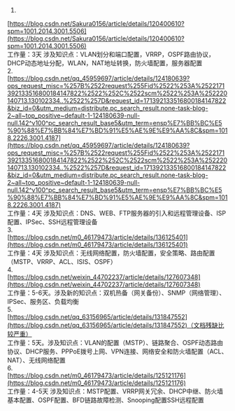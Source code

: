 1.  
[https://blog.csdn.net/Sakura0156/article/details/120400610?spm=1001.2014.3001.5506](https://blog.csdn.net/Sakura0156/article/details/120400610?spm=1001.2014.3001.5506)  
工作量：3天 涉及知识点：VLAN划分和端口配置，VRRP，OSPF路由协议，DHCP动态地址分配，WLAN，NAT地址转换，防火墙配置，服务器配置  
2.  
[https://blog.csdn.net/qq_45959697/article/details/124180639?ops_request_misc=%257B%2522request%255Fid%2522%253A%2522171392133516800184147822%2522%252C%2522scm%2522%253A%252220140713.130102334..%2522%257D&request_id=171392133516800184147822&biz_id=0&utm_medium=distribute.pc_search_result.none-task-blog-2~all~top_positive~default-1-124180639-null-null.142^v100^pc_search_result_base5&utm_term=ensp%E7%BB%BC%E5%90%88%E7%BB%84%E7%BD%91%E5%AE%9E%E9%AA%8C&spm=1018.2226.3001.4187](https://blog.csdn.net/qq_45959697/article/details/124180639?ops_request_misc=%257B%2522request%255Fid%2522%253A%2522171392133516800184147822%2522%252C%2522scm%2522%253A%252220140713.130102334..%2522%257D&request_id=171392133516800184147822&biz_id=0&utm_medium=distribute.pc_search_result.none-task-blog-2~all~top_positive~default-1-124180639-null-null.142^v100^pc_search_result_base5&utm_term=ensp%E7%BB%BC%E5%90%88%E7%BB%84%E7%BD%91%E5%AE%9E%E9%AA%8C&spm=1018.2226.3001.4187)  
工作量：4天 涉及知识点：DNS、WEB、FTP服务器的引入和远程管理设备、ISP配置、IPSec、SSH远程管理设备  
3.  
[https://blog.csdn.net/m0_46179473/article/details/136125401](https://blog.csdn.net/m0_46179473/article/details/136125401)  
工作量：4天 涉及知识点：无线网络配置，防火墙配置，安全策略、路由配置（MSTP、VRRP、ACL、ISIS、OSPF）  
4.  
[https://blog.csdn.net/weixin_44702237/article/details/127607348](https://blog.csdn.net/weixin_44702237/article/details/127607348)  
工作量：5-6天。涉及新的知识点：双机热备（网关备份）、SNMP（网络管理）、IPSec、服务区、负载均衡  
5.  
[https://blog.csdn.net/qq_63156965/article/details/131847552](https://blog.csdn.net/qq_63156965/article/details/131847552)（文档残缺比较严重）  
工作量：5天。涉及知识点：VLAN的配置（MSTP）、链路聚合、OSPF动态路由协议、DHCP服务、PPPoE拨号上网、VPN连接、网络安全和防火墙配置（ACL、NAT）、无线网络配置  
6.  
[https://blog.csdn.net/m0_46179473/article/details/125121176](https://blog.csdn.net/m0_46179473/article/details/125121176)  
工作量：4-5天 涉及知识点：MSTP配置、VRRP网关冗余、DHCP中继、防火墙基本配置、OSPF配置、BFD链路故障检测、Snooping配置SSH远程配置